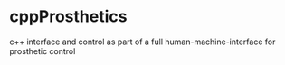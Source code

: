# cppProsthetics
c++ interface and control as part of a full human-machine-interface for prosthetic control

